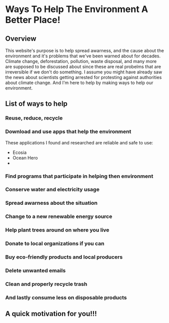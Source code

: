 # Ways To Help The Environment A Better Place! 

## Overview 

This website's purpose is to help spread awarness, and the cause about the environment and it's problems that we've been warned about for decades. Climate change, deforestation, pollution, waste disposal, and many more are supposed to be discussed about since these are real probelms that are irreversible if we don't do something. I assume you might have already saw the news about scientists getting arrested for protesting against authorities about climate change. And I'm here to help by making ways to help our environment.

## List of ways to help

### Reuse, reduce, recycle

### Download and use apps that help the environment 

These applications I found and researched are reliable and safe to use:
- Ecosia 
- Ocean Hero
-  

### Find programs that participate in helping then environment 

### Conserve water and electricity usage 

### Spread awarness about the situation 

### Change to a new renewable energy source 

### Help plant trees around on where you live

### Donate to local organizations if you can

### Buy eco-friendly products and local producers

### Delete unwanted emails 

### Clean and properly recycle trash

### And lastly consume less on disposable products 

## A quick motivation for you!!!
